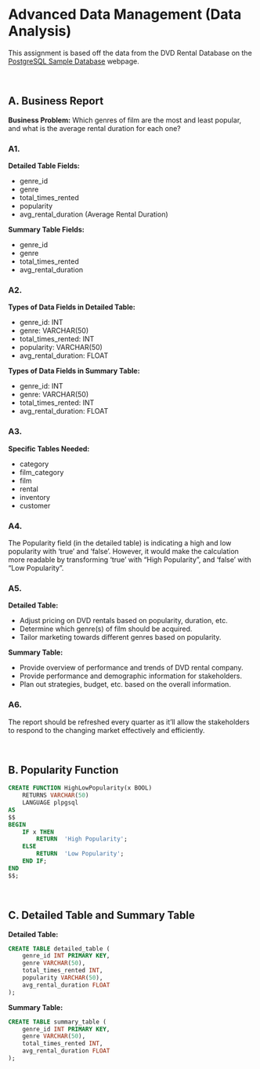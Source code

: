 # Advanced Data Management (Data Analysis)
This assignment is based off the data from the DVD Rental Database on the [PostgreSQL Sample Database](https://www.postgresqltutorial.com/postgresql-getting-started/postgresql-sample-database/) webpage.

<br>

## A. Business Report

<b>Business Problem:</b> Which genres of film are the most and least popular, and what is the average rental duration for each one?

### A1.

<b>Detailed Table Fields:</b>
- genre_id
- genre
- total_times_rented
- popularity
- avg_rental_duration (Average Rental Duration)


<b> Summary Table Fields: </b>
- genre_id
- genre
- total_times_rented
- avg_rental_duration

### A2.

<b> Types of Data Fields in Detailed Table:</b>
- genre_id: INT
- genre: VARCHAR(50)
- total_times_rented: INT
- popularity: VARCHAR(50)
- avg_rental_duration: FLOAT

<b>Types of Data Fields in Summary Table:</b>
- genre_id: INT
- genre: VARCHAR(50)
- total_times_rented: INT
- avg_rental_duration: FLOAT

### A3.
<b>Specific Tables Needed:</b>
- category
- film_category
- film
- rental
- inventory
- customer

### A4.
The Popularity field (in the detailed table) is indicating a high and low popularity with ‘true’ and ‘false’. However, it would make the calculation more readable by transforming ‘true’ with “High Popularity”, and ‘false’ with “Low Popularity”.

### A5.
<b>Detailed Table: </b>
- Adjust pricing on DVD rentals based on popularity, duration, etc.
- Determine which genre(s) of film should be acquired.
- Tailor marketing towards different genres based on popularity.

<b>Summary Table:</b>
- Provide overview of performance and trends of DVD rental company.
- Provide performance and demographic information for stakeholders.
- Plan out strategies, budget, etc. based on the overall information.

### A6.
The report should be refreshed every quarter as it’ll allow the stakeholders to respond to the changing market effectively and efficiently.

<br>

## B. Popularity Function
```sql
CREATE FUNCTION HighLowPopularity(x BOOL)
	RETURNS VARCHAR(50)
	LANGUAGE plpgsql
AS
$$
BEGIN
	IF x THEN
		RETURN  'High Popularity';
	ELSE
		RETURN  'Low Popularity';
	END IF;
END
$$;

```


<br>

## C. Detailed Table and Summary Table
<b>Detailed Table:</b>
```sql
CREATE TABLE detailed_table (
	genre_id INT PRIMARY KEY,
	genre VARCHAR(50),
	total_times_rented INT,
	popularity VARCHAR(50),
	avg_rental_duration FLOAT
);

```

<b>Summary Table:</b>
```sql
CREATE TABLE summary_table (
	genre_id INT PRIMARY KEY,
	genre VARCHAR(50),
	total_times_rented INT,
	avg_rental_duration FLOAT
);

```


